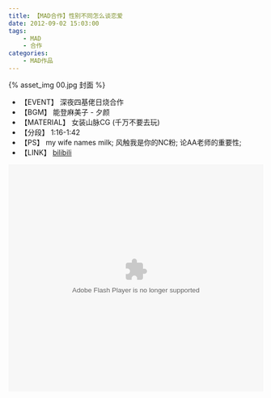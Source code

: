 ```yaml
---
title: 【MAD合作】性别不同怎么谈恋爱  
date: 2012-09-02 15:03:00
tags: 
    - MAD
    - 合作
categories:
    - MAD作品
---
```


{% asset_img 00.jpg 封面 %}

+ 【EVENT】 深夜四基佬日烧合作  
+ 【BGM】 能登麻美子 - 夕颜  
+ 【MATERIAL】 女装山脉CG (千万不要去玩)  
+ 【分段】 1:16-1:42
+ 【PS】 my wife names milk; 风触我是你的NC粉; 论AA老师的重要性;    
+ 【LINK】 [bilibili](http://www.bilibili.com/video/av350508/)  
  
<!-- more -->
<embed height="450" width="100%" quality="high" allowfullscreen="true" type="application/x-shockwave-flash" src="http://static.hdslb.com/miniloader.swf" flashvars="aid=350508&page=1" pluginspage="http://www.adobe.com/shockwave/download/download.cgi?P1_Prod_Version=ShockwaveFlash"></embed>